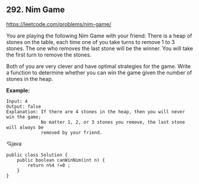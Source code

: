 ## 292. Nim Game
https://leetcode.com/problems/nim-game/


You are playing the following Nim Game with your friend: There is a heap of stones on the table, each time one of you take turns to remove 1 to 3 stones. The one who removes the last stone will be the winner. You will take the first turn to remove the stones.

Both of you are very clever and have optimal strategies for the game. Write a function to determine whether you can win the game given the number of stones in the heap.

**Example:**

	Input: 4
	Output: false 
	Explanation: If there are 4 stones in the heap, then you will never win the game;
	             No matter 1, 2, or 3 stones you remove, the last stone will always be 
	             removed by your friend.



:cupid:java
	
	public class Solution {
	    public boolean canWinNim(int n) {
	        return n%4 !=0 ;
	    }
	}
